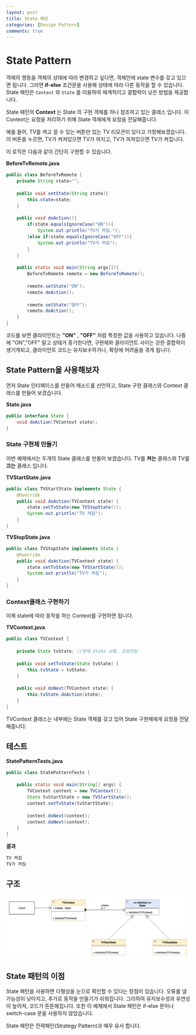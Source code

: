 ```yaml
---
layout: post
title: State 패턴
categories: [Design Pattern]
comments: true 
---
```


# State Pattern

객체의 행동을 객체의 상태에 따라 변경하고 싶다면, 객체안에 state 변수를 갖고 있으면 됩니다. 그러면 **if-else** 조건문을 사용해 상태에 따라 다른 동작을 할 수 있습니다. State 패턴은 `Context` 와 `State` 를 이용하여 체계적이고 결합력이 낮은 방법을 제공합니다.

State 패턴의 **Context** 는 State 의 구현 객체를 하나 참조하고 있는 클래스 입니다. 이 Context는 요청을 처리하기 위해 State 객체에게 요청을 전달해줍니다.

예를 들어, TV를 켜고 끌 수 있는 버튼만 있는 TV 리모콘이 있다고 가정해보겠습니다. 이 버튼을 누르면, TV가 켜져있으면 TV가 꺼지고, TV가 꺼져있으면 TV가 켜집니다.

이 로직은 다음과 같이 간단히 구현할 수 있습니다.

**BeforeTvRemote.java**

```java
public class BeforeTvRemote {
    private String state="";

    public void setState(String state){
        this.state=state;
    }

    public void doAction(){
        if(state.equalsIgnoreCase("ON")){
            System.out.println("TV가 켜짐.");
        }else if(state.equalsIgnoreCase("OFF")){
            System.out.println("TV가 꺼짐");
        }
    }

    public static void main(String args[]){
        BeforeTvRemote remote = new BeforeTvRemote();

        remote.setState("ON");
        remote.doAction();

        remote.setState("OFF");
        remote.doAction();
    }
}

```

코드를 보면 클라이언트는 **"ON"** , **"OFF"** 처럼 특정한 값을 사용하고 있습니다. 나중에 "ON","OFF" 말고 상태가 증가한다면, 구현체와 클라이언트 사이는 강한 결합력이 생기게되고, 클라이언트 코드는 유지보수하거나, 확장에 어려움을 겪게 됩니다.



## State Pattern을 사용해보자

먼저 State 인터페이스를 만들어 메소드를 선언하고, State 구현 클래스와 Context 클래스를 만들어 보겠습니다.

**State.java**

```java
public interface State {
    void doAction(TVContext state);
}
```

### State 구현체 만들기

이번 예제에서는 두개의 State 클래스를 만들어 보겠습니다. TV를 **켜는** 클래스와 TV를 **끄는** 클래스 입니다.

**TVStartState.java**

```java
public class TVStartState implements State {
    @Override
    public void doAction(TVContext state) {
        state.setTvState(new TVStopState());
        System.out.println("TV 켜짐");
    }
}
```

**TVStopState.java**

```java
public class TVStopState implements State {
    @Override
    public void doAction(TVContext state) {
        state.setTvState(new TVStartState());
        System.out.println("TV가 꺼짐");
    }
}
```

###  Context클래스 구현하기

이제 state에 따라 동작을 하는 Context를 구현하면 됩니다.

**TVContext.java**

```java
public class TVContext {

    private State tvState; //현재 State 상황, 요청전달

    public void setTvState(State tvState) {
        this.tvState = tvState;
    }

    public void doNext(TVContext state) {
        this.tvState.doAction(state);
    }
}
```

TVContext 클래스는 내부에는 State 객체를 갖고 있어 State 구현체에게 요청을 전달해줍니다. 

## 테스트

**StatePatternTests.java**

```java
public class StatePatternTests {

    public static void main(String[] args) {
        TVContext context = new TVContext();
        State tvStartState = new TVStartState();
        context.setTvState(tvStartState);

        context.doNext(context);
        context.doNext(context);
    }
}
```



**결과**

```java
TV 켜짐
TV가 꺼짐
```



## 구조

![](https://github.com/DaeAkin/java-design-pattern/blob/master/docs/StatePatternUML.png?raw=true)

## State 패턴의 이점

State 패턴을 사용하면 다형성을 눈으로 확인할 수 있다는 장점이 있습니다. 오류를 낼 가능성이 낮아지고, 추가로 동작을 만들기가 쉬워집니다. 그리하여 유지보수성과 유연성이 높아져, 코드가 튼튼해집니다. 또한 이 예제에서 State 패턴은 if-else 문이나 switch-case 문을 사용하지 않았습니다.

State 패턴은 전략패턴(Strategy Pattern)과 매우 유사 합니다.
